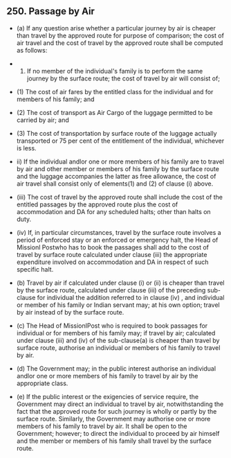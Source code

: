 ## 250. Passage by Air

- (a) If any question arise whether a particular journey by air is cheaper than travel by the approved route for purpose of comparison; the cost of air travel and the cost of travel by the approved route shall be computed as follows:
- 1) If no member of the individual's family is to perform the same journey by the surface route; the cost of travel by air will consist of;
- (1) The cost of air fares by the entitled class for the individual and for members of his family; and
- (2) The cost of transport as Air Cargo of the luggage permitted to be carried by air; and
- (3) The cost of transportation by surface route of the luggage actually transported or 75 per cent of the entitlement of the individual, whichever is less.
- ii) If the individual andlor one or more members of his family are to travel by air and other member or members of his family by the surface route and the luggage accompanies the latter as free allowance, the cost of air travel shall consist only of elements(1) and (2) of clause (i) above.
- (iii) The cost of travel by the approved route shall include the cost of the entitled passages by the approved route plus the cost of accommodation and DA for any scheduled halts; other than halts on duty.
- (iv) If, in particular circumstances, travel by the surface route involves a period of enforced stay or an enforced or emergency halt, the Head of Missionl Postwho has to book the passages shall add to the cost of travel by surface route calculated under clause (iii) the appropriate expenditure involved on accommodation and DA in respect of such specific halt.
- (b) Travel by air if calculated under clause (i) or (ii) is cheaper than travel by the surface route, calculated under clause (iii) of the preceding sub-clause for individual the addition referred to in clause (iv) , and individual or member of his family or Indian servant may; at his own option; travel by air instead of by the surface route.
- (c) The Head of MissionIPost who is required to book passages for individual or for members of his family may; if travel by air; calculated under clause (iii) and (iv) of the sub-clause(a) is cheaper than travel by surface route, authorise an individual or members of his family to travel by air.
- (d) The Government may; in the public interest authorise an individual andlor one or more members of his family to travel by air by the appropriate class.

- (e) If the public interest or the exigencies of service require, the Government may direct an individual to travel by air, notwithstanding the fact that the approved route for such journey is wholly or partly by the surface route. Similarly, the Government may authorise one or more members of his family to travel by air. It shall be open to the Government; however; to direct the individual to proceed by air himself and the member or members of his family shall travel by the surface route.
